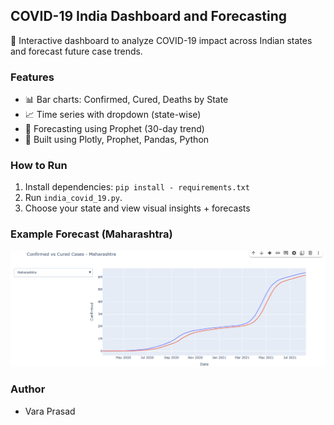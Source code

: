 ## COVID-19 India Dashboard and Forecasting

📌 Interactive dashboard to analyze COVID-19 impact across Indian states and forecast future case trends.

### Features
- 📊 Bar charts: Confirmed, Cured, Deaths by State
- 📈 Time series with dropdown (state-wise)
- 🔮 Forecasting using Prophet (30-day trend)
- 📎 Built using Plotly, Prophet, Pandas, Python

### How to Run
1. Install dependencies: `pip install - requirements.txt`
2. Run `india_covid_19.py`.
3. Choose your state and view visual insights + forecasts

### Example Forecast (Maharashtra)
![plot here](image.png)

### Author
- Vara Prasad
